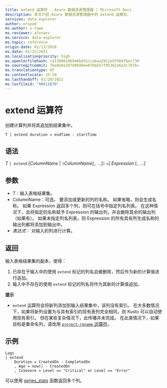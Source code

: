 ```yaml
---
title: extend 运算符 - Azure 数据资源管理器 | Microsoft Docs
description: 本文介绍 Azure 数据资源管理器中的 extend 运算符。
services: data-explorer
author: orspod
ms.author: v-tawe
ms.reviewer: alexans
ms.service: data-explorer
ms.topic: reference
origin.date: 02/13/2020
ms.date: 01/22/2021
ms.localizationpriority: high
ms.openlocfilehash: c413006346946bb91ccabaa2812e9f904f8ec730
ms.sourcegitcommit: 7be0e8a387d09d0ee07bbb57f05362a6a3c7b7bc
ms.translationtype: HT
ms.contentlocale: zh-CN
ms.lasthandoff: 01/20/2021
ms.locfileid: "98611670"
---
```

# <a name="extend-operator"></a>extend 运算符

创建计算列并将其追加到结果集中。

```kusto
T | extend duration = endTime - startTime
```

## <a name="syntax"></a>语法

*T* `| extend` [*ColumnName* | `(`*ColumnName*[`,` ...]`)` `=`] *Expression* [`,` ...]

## <a name="arguments"></a>参数

* *T*：输入表格结果集。
* ColumnName：可选。 要添加或更新的列的名称。 如果省略，则会生成名称。 如果 Expression 返回多个列，则可在括号中指定列名列表。 在这种情况下，会将指定的名称赋予 Expression 的输出列，并会删除其余的输出列（如果有）。 如果未指定列名列表，则 Expression 的所有具有所生成名称的输出列都将添加到输出中。
* *表达式：* 对输入的列进行计算。

## <a name="returns"></a>返回

输入表格结果集的副本，使得：
1. 已存在于输入中的使用 `extend` 标记的列名会被删除，然后作为新的计算值进行追加。
2. 输入中不存在的使用 `extend` 标记的列名将作为其新的计算值追加。

**提示**

* `extend` 运算符会将新列添加到输入结果集中，该列没有索引。 在大多数情况下，如果将新列设置为与具有索引的现有表列完全相同，则 Kusto 可以自动使用现有索引。 但在某些复杂情况下，此传播并未完成。 在此类情况下，如果目标是重命名列，请改用 [`project-rename` 运算符](projectrenameoperator.md)。

## <a name="example"></a>示例

```kusto
Logs
| extend
    Duration = CreatedOn - CompletedOn
    , Age = now() - CreatedOn
    , IsSevere = Level == "Critical" or Level == "Error"
```

可以使用 [series_stats](series-statsfunction.md) 函数返回多个列。